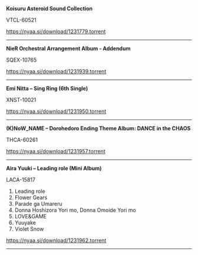 **Koisuru Asteroid Sound Collection**

VTCL-60521

https://nyaa.si/download/1231779.torrent

----------------
**NieR Orchestral Arrangement Album - Addendum**

SQEX-10765

https://nyaa.si/download/1231939.torrent

----------------
**Emi Nitta – Sing Ring (6th Single)**

XNST-10021

https://nyaa.si/download/1231950.torrent

-----------------
**(K)NoW_NAME – Dorohedoro Ending Theme Album: DANCE in the CHAOS**

THCA-60261

https://nyaa.si/download/1231957.torrent

------------------
**Aira Yuuki – Leading role (Mini Album)**

LACA-15817

01. Leading role
02. Flower Gears
03. Parade ga Umareru
04. Donna Hoshizora Yori mo, Donna Omoide Yori mo
05. LOVE&GAME
06. Yuuyake
07. Violet Snow

https://nyaa.si/download/1231962.torrent

-------------------

